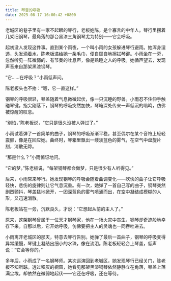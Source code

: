 ```yaml
---
title: 琴音的呼吸
date: 2025-08-17 16:00:42 +0800
---
```


老城区的巷子里有一家不起眼的琴行，老板姓陈，是个寡言的中年人。琴行里摆着几架旧钢琴，最角落的那台黑漆三角钢琴尤为特别——它会呼吸。

起初没人发现这件事。直到某个雨夜，一个叫小雨的女孩躲进琴行避雨。她浑身湿透，头发滴着水，陈老板递给她一条毛巾，便自顾自地擦拭琴键。小雨坐在一旁，忽然听见一阵微弱的、有节奏的吐息声，像是熟睡之人的呼吸。她循声望去，发现声音来自那架黑漆钢琴。

“它……在呼吸？”小雨低声问。

陈老板头也不抬：“嗯，它一直这样。”

钢琴的呼吸很轻，琴盖随着气息微微起伏，像一只沉睡的野兽。小雨忍不住伸手触碰琴键，指尖刚落下，钢琴的呼吸突然加快，琴箱深处传来一声低沉的嗡鸣，仿佛被惊醒的叹息。

“别怕，”陈老板说，“它只是很久没被人弹过了。”

小雨试着弹了一首简单的曲子，钢琴的呼吸渐渐平稳，甚至偶尔在某个音符上轻轻震颤，像是在回应她。曲终时，琴箱里飘出一缕淡蓝色的雾气，在空气中盘旋片刻，消散无踪。

“那是什么？”小雨惊讶地问。

“它的梦。”陈老板说，“每架钢琴都会做梦，只是很少有人听得见。”

后来，小雨常来琴行。她发现钢琴的呼吸会随着曲调变化——欢快的曲子让它呼吸轻快，悲伤的旋律则让它气息沉重。有一次，她弹了一首自己写的曲子，钢琴突然剧烈颤抖，琴盖猛地掀开，一团深蓝色的雾气喷涌而出，在空中凝结成模糊的人形，又迅速消散。

陈老板站在一旁，沉默良久，才说：“它想起从前的主人了。”

原来，这架钢琴曾属于一位天才钢琴家，他在一场火灾中丧生，钢琴却奇迹般地幸存下来。自那以后，它开始呼吸，仿佛要把主人的灵魂也一同吞吐进去。

小雨离开老城区的那天，特意去琴行告别。她弹了最后一首曲子，钢琴的呼吸变得异常缓慢，琴键上凝结出细小的水珠，像在流泪。陈老板轻轻合上琴盖，低声说：“它会等你的。”

多年后，小雨成了一名钢琴师。某次巡演回到老城区，她发现琴行已经关门，陈老板不知所踪。透过积灰的橱窗，她看见那架黑漆钢琴依然静静立在角落，琴盖上落满尘埃，却依然在微弱地起伏——它还在呼吸，还在等待。
